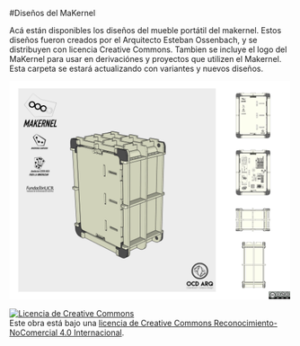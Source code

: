 #Diseños del MaKernel

Acá están disponibles los diseños del mueble portátil del makernel. Estos diseños fueron creados por el Arquitecto Esteban Ossenbach, y se distribuyen con licencia Creative Commons. Tambien se incluye el logo del MaKernel para usar en derivaciónes y proyectos que utilizen el Makernel. Esta carpeta se estará actualizando con variantes y nuevos diseños.

<img src="https://github.com/FunCR/MaKernel/blob/master/Design/IMAGEN%20MAKERNEL-01.jpg" width="500">




<a rel="license" href="http://creativecommons.org/licenses/by-nc/4.0/"><img alt="Licencia de Creative Commons" style="border-width:0" src="https://i.creativecommons.org/l/by-nc/4.0/88x31.png" /></a><br />Este obra está bajo una <a rel="license" href="http://creativecommons.org/licenses/by-nc/4.0/">licencia de Creative Commons Reconocimiento-NoComercial 4.0 Internacional</a>. 
